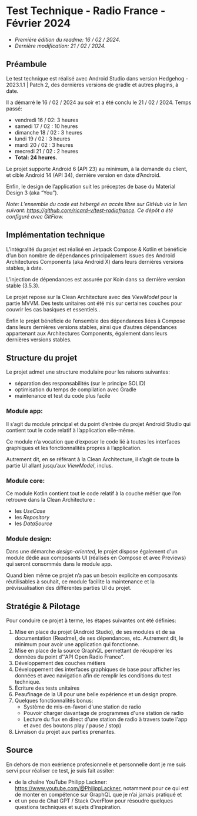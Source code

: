 # Test Technique - Radio France - Février 2024

- _Première édition du readme: 16 / 02 / 2024._
- _Dernière modification: 21 / 02 / 2024._

## Préambule
Le test technique est réalisé avec Android Studio dans version Hedgehog - 2023.1.1 | Patch 2, des dernières versions de gradle et autres plugins, à date.

Il a démarré le 16 / 02 / 2024 au soir et a été conclu le 21 / 02 / 2024.
Temps passé:
- vendredi 16 / 02: 3 heures
- samedi 17 / 02 : 10 heures
- dimanche 18 / 02 : 3 heures
- lundi 19 / 02 : 3 heures
- mardi 20 / 02 : 3 heures
- mecredi 21 / 02 : 2 heures
- **Total: 24 heures.**

Le projet supporte Android 6 (API 23) au minimum, à la demande du client, et cible Android 14 (API 34), dernière version en date d’Android.

Enfin, le design de l’application suit les préceptes de base du Material Design 3 (aka “You”).

_Note: L’ensemble du code est hébergé en accès libre sur GitHub via le lien suivant: https://github.com/ricard-v/test-radiofrance. Ce dépôt a été configuré avec GitFlow._

## Implémentation technique
L’intégralité du projet est réalisé en Jetpack Compose & Kotlin et bénéficie d’un bon nombre de dépendances principalement issues des Android Architectures Components (aka Android X) dans leurs dernières versions stables, à date.

L’injection de dépendances est assurée par Koin dans sa dernière version stable (3.5.3).

Le projet repose sur la Clean Architecture avec des _ViewModel_ pour la partie MVVM. 
Des tests unitaires ont été mis sur certaines couches pour couvrir les cas basiques et essentiels..

Enfin le projet bénéficie de l’ensemble des dépendances liées à Compose dans leurs dernières versions stables, ainsi que d’autres dépendances appartenant aux Architectures Components, également dans leurs dernières versions stables.

## Structure du projet
Le projet admet une structure modulaire pour les raisons suivantes:
- séparation des responsabilités (sur le principe SOLID)
- optimisation du temps de compilation avec Gradle
- maintenance et test du code plus facile

### Module app:
Il s’agit du module principal et du point d’entrée du projet Android Studio qui contient tout le code relatif à l’application elle-même.

Ce module n’a vocation que d’exposer le code lié à toutes les interfaces graphiques et les fonctionnalités propres à l’application. 

Autrement dit, en se référant à la Clean Architecture, il s’agit de toute la partie UI allant jusqu’aux _ViewModel_, inclus.

### Module core:
Ce module Kotlin contient tout le code relatif à la couche métier que l’on retrouve dans la Clean Architecture :
- les _UseCase_
- les _Repository_
- les _DataSource_

### Module design:
Dans une démarche _design-oriented_, le projet dispose également d'un module dédié aux composants UI (réalisés en Compose et avec Previews) qui seront consommés dans le module app.

Quand bien même ce projet n’a pas un besoin explicite en composants réutilisables à souhait, ce module facilite la maintenance et la prévisualisation des différentes parties UI du projet.


## Stratégie & Pilotage
Pour conduire ce projet à terme, les étapes suivantes ont été définies:
1. Mise en place du projet (Android Studio), de ses modules et de sa documentation (Readme), de ses dépendances, etc. Autrement dit, le minimum pour avoir une application qui fonctionne.
2. Mise en place de la source GraphQL permettant de récupérer les données du point d’“API Open Radio France”.
3. Développement des couches métiers
4. Développement des interfaces graphiques de base pour afficher les données et avec navigation afin de remplir les conditions du test technique.
5. Écriture des tests unitaires
6. Peaufinage de la UI pour une belle expérience et un design propre.
7. Quelques fonctionnalités bonus:
   - Système de mis-en-favori d'une station de radio
   - Pouvoir charger davantage de programmes d'une station de radio
   - Lecture du flux en direct d'une station de radio à travers toute l'app et avec des boutons play / pause / stop)
9. Livraison du projet aux parties prenantes.

## Source
En dehors de mon exérience profesionnelle et personnelle dont je me suis servi pour réaliser ce test, je suis fait assiter:
- de la chaîne YouTube Philipp Lackner: https://www.youtube.com/@PhilippLackner, notamment pour ce qui est de monter en compétence sur GraphQL que je n’ai jamais pratiqué et
- et un peu de Chat GPT / Stack OverFlow pour résoudre quelques questions techniques et sujets d’inspiration.
